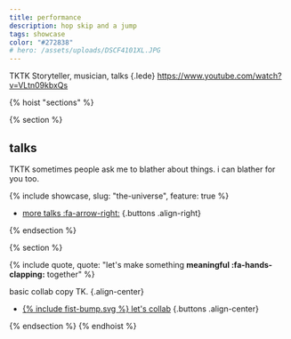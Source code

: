 ```yaml
---
title: performance
description: hop skip and a jump
tags: showcase
color: "#272838"
# hero: /assets/uploads/DSCF4101XL.JPG
---
```



TKTK Storyteller, musician, talks
{.lede} 
https://www.youtube.com/watch?v=VLtn09kbxQs


{% hoist "sections" %}

{% section %}
## talks

TKTK sometimes people ask me to blather about things. i can blather for you too.



{% include showcase, slug: "the-universe", feature: true %}

* [more talks :fa-arrow-right:](/)
{.buttons .align-right}


{% endsection %}

{% section %}

{% include quote, quote: "let's make something **meaningful :fa-hands-clapping:** together" %}

basic collab copy TK.
{.align-center}

* [{% include fist-bump.svg %} let's collab](/collab)
{.buttons .align-center}


{% endsection %}
{% endhoist %}